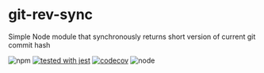 # git-rev-sync
Simple Node module that synchronously returns short version of current git commit hash

![npm](https://img.shields.io/npm/v/@destinationstransfers/git-rev-sync.svg)
[![tested with jest](https://img.shields.io/badge/tested_with-jest-99424f.svg)](https://github.com/facebook/jest) [![codecov](https://codecov.io/gh/destinationstransfers/git-rev-sync/branch/master/graph/badge.svg)](https://codecov.io/gh/destinationstransfers/git-rev-sync) 
![node](https://img.shields.io/node/v/@destinationstransfers/git-rev-sync.svg)
